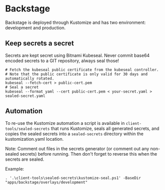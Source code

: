 # Backstage

Backstage is deployed through Kustomize and has two environment: development and production.

## Keep secrets a secret

Secrets are kept secret using Bitnami Kubeseal. Never commit base64 encoded secrets to a GIT repository, always seal those!

```
# Fetch the kubeseal public certificate from the kubeseal controller.
# Note that the public certificate is only valid for 30 days and automatically rotated.
kubeseal --fetch-cert > public-cert.pem
# Seal a secret
kubeseal --format yaml --cert public-cert.pem < your-secret.yaml > sealed-secret.yaml
```

## Automation

To re-use the Kustomize automation a script is available in `client-tools/sealed-secrets` that runs Kustomize, seals all generated secrets, and copies the sealed secrets into a `sealed-secrets` directory within the kustomization.yaml location.

Note: Comment out files in the secrets generator (or comment out any non-sealed secrets) before running. Then don't forget to reverse this when the secrets are sealed.

Example:

```
. '.\client-tools\sealed-secrets\kustomize-seal.ps1' -BaseDir "apps/backstage/overlays/development"
```

